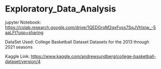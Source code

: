 # Exploratory_Data_Analysis

jupyter Notebook: https://colab.research.google.com/drive/1QEDGroM2qxFvos7SqJVhlxiw_-5aaLFt?usp=sharing


DataSet Used: College Basketball Dataset
Datasets for the 2013 through 2021 seasons 

Kaggle Link: https://www.kaggle.com/andrewsundberg/college-basketball-dataset/version/4
